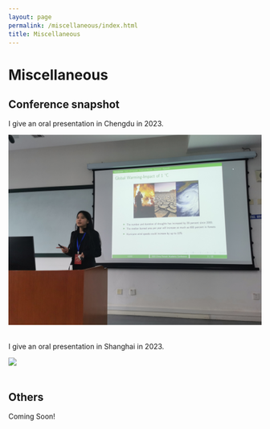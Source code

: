 ```yaml
---
layout: page
permalink: /miscellaneous/index.html
title: Miscellaneous
---
```


# Miscellaneous

## Conference snapshot

I give an oral presentation in Chengdu in 2023.

<div>
<img src="/images/chengdu.JPG">
</div>
<br>

I give an oral presentation in Shanghai in 2023. 

<div>
<img src="/images/shanghai.JPG">
</div>
<br>

## Others

Coming Soon!
